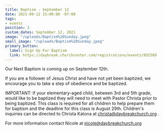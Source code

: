 ```yaml
---
title: Baptism - September 12
date: 2021-09-12 15:00:00 -07:00
tags:
- events
position: 2
custom_dates: September 12, 2021
image: "/uploads/Baptism%20Sunday.jpeg"
small_image: "/uploads/Baptism%20Sunday.jpeg"
primary_button:
  label: Sign Up For Baptism
  link: https://daybreak.churchcenter.com/registrations/events/892589
---
```


Our Next Baptism is coming up on September 12th. 

If you are a follower of Jesus Christ and have not yet been baptized, we encourage you to take a step of obedience and be baptized. 

IMPORTANT: If your elementary-aged child, between 3rd and 5th grade, would like to be baptized they will need to meet with Pastor Christa prior to being baptized. This class is required for all children to help prepare them for baptism and the deadline for this class is August 29th. Children's inquiries can be directed to Christa Katona at christa@daybreakchurch.org .

For more information contact Nicole at nicole@daybreakchurch.org